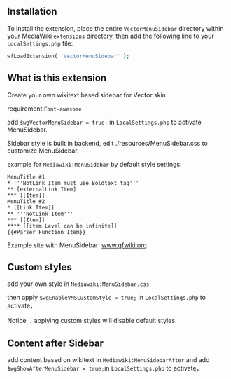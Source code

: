 ## Installation

To install the extension, place the entire `VectorMenuSidebar` directory within your
MediaWiki `extensions` directory, then add the following line to your
`LocalSettings.php` file:

```php
wfLoadExtension( 'VectorMenuSidebar' );
```
## What is this extension

Create your own wikitext based sidebar for Vector skin

requirement:`Font-awesome`

add `$wgVectorMenuSidebar = true;` in `LocalSettings.php` to activate MenuSidebar.

Sidebar style is built in backend, edit ./resources/MenuSidebar.css to customize MenuSidebar.

example for `Mediawiki:MenuSidebar` by default style settings:

	MenuTitle #1
	* '''NotLink Item must use Boldtext tag''' 
	** [externalLink Item]
	*** [[Item]]
	MenuTitle #2
	* [[Link Item]]
	** '''NotLink Item'''
	*** [[Item]]
	**** [[item Level can be infinite]]
	{{#Parser Function Item}}

Example site with MenuSidebar: www.gfwiki.org

## Custom styles
add your own style in `Mediawiki:MenuSidebar.css`

then apply `$wgEnableVMSCustomStyle = true;` in `LocalSettings.php` to activate，

Notice ：applying custom styles will disable default styles.

## Content after Sidebar
add content based on wikitext in `Mediawiki:MenuSidebarAfter` and add `$wgShowAfterMenuSidebar = true;`in `LocalSettings.php` to activate，

